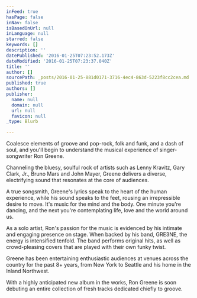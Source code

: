 ```yaml
---
inFeed: true
hasPage: false
inNav: false
isBasedOnUrl: null
inLanguage: null
starred: false
keywords: []
description: ''
datePublished: '2016-01-25T07:23:52.173Z'
dateModified: '2016-01-25T07:23:37.040Z'
title: ''
author: []
sourcePath: _posts/2016-01-25-881d0171-3716-4ec4-863d-5223f8cc2cea.md
published: true
authors: []
publisher:
  name: null
  domain: null
  url: null
  favicon: null
_type: Blurb

---
```

Coalesce elements of groove and pop-rock, folk and funk, and a dash of soul, and you'll begin to understand the musical experience of singer-songwriter Ron Greene.

Channeling the bluesy, soulful rock of artists such as Lenny Kravitz, Gary Clark, Jr., Bruno Mars and John Mayer, Greene delivers a diverse, electrifying sound that resonates at the core of audiences.

A true songsmith, Greene's lyrics speak to the heart of the human experience, while his sound speaks to the feet, rousing an irrepressible desire to move. It's music for the mind and the body. One minute you're dancing, and the next you're contemplating life, love and the world around us.

As a solo artist, Ron's passion for the music is evidenced by his intimate and engaging presence on stage. When backed by his band, GRE3NE, the energy is intensified tenfold. The band performs original hits, as well as crowd-pleasing covers that are played with their own funky twist.

Greene has been entertaining enthusiastic audiences at venues across the country for the past 8+ years, from New York to Seattle and his home in the Inland Northwest.

With a highly anticipated new album in the works, Ron Greene is soon debuting an entire collection of fresh tracks dedicated chiefly to groove.